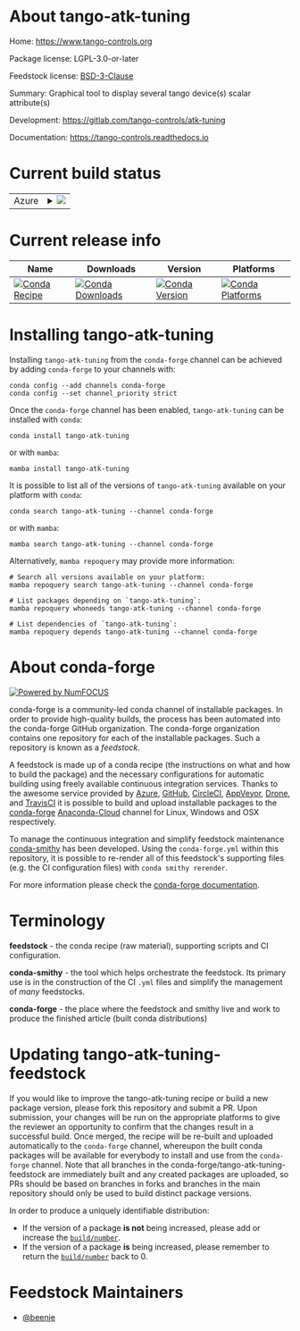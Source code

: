 About tango-atk-tuning
======================

Home: https://www.tango-controls.org

Package license: LGPL-3.0-or-later

Feedstock license: [BSD-3-Clause](https://github.com/conda-forge/tango-atk-tuning-feedstock/blob/main/LICENSE.txt)

Summary: Graphical tool to display several tango device(s) scalar attribute(s)

Development: https://gitlab.com/tango-controls/atk-tuning

Documentation: https://tango-controls.readthedocs.io

Current build status
====================


<table>
    
  <tr>
    <td>Azure</td>
    <td>
      <details>
        <summary>
          <a href="https://dev.azure.com/conda-forge/feedstock-builds/_build/latest?definitionId=17644&branchName=main">
            <img src="https://dev.azure.com/conda-forge/feedstock-builds/_apis/build/status/tango-atk-tuning-feedstock?branchName=main">
          </a>
        </summary>
        <table>
          <thead><tr><th>Variant</th><th>Status</th></tr></thead>
          <tbody><tr>
              <td>linux_64</td>
              <td>
                <a href="https://dev.azure.com/conda-forge/feedstock-builds/_build/latest?definitionId=17644&branchName=main">
                  <img src="https://dev.azure.com/conda-forge/feedstock-builds/_apis/build/status/tango-atk-tuning-feedstock?branchName=main&jobName=linux&configuration=linux_64_" alt="variant">
                </a>
              </td>
            </tr><tr>
              <td>osx_64</td>
              <td>
                <a href="https://dev.azure.com/conda-forge/feedstock-builds/_build/latest?definitionId=17644&branchName=main">
                  <img src="https://dev.azure.com/conda-forge/feedstock-builds/_apis/build/status/tango-atk-tuning-feedstock?branchName=main&jobName=osx&configuration=osx_64_" alt="variant">
                </a>
              </td>
            </tr><tr>
              <td>win_64</td>
              <td>
                <a href="https://dev.azure.com/conda-forge/feedstock-builds/_build/latest?definitionId=17644&branchName=main">
                  <img src="https://dev.azure.com/conda-forge/feedstock-builds/_apis/build/status/tango-atk-tuning-feedstock?branchName=main&jobName=win&configuration=win_64_" alt="variant">
                </a>
              </td>
            </tr>
          </tbody>
        </table>
      </details>
    </td>
  </tr>
</table>

Current release info
====================

| Name | Downloads | Version | Platforms |
| --- | --- | --- | --- |
| [![Conda Recipe](https://img.shields.io/badge/recipe-tango--atk--tuning-green.svg)](https://anaconda.org/conda-forge/tango-atk-tuning) | [![Conda Downloads](https://img.shields.io/conda/dn/conda-forge/tango-atk-tuning.svg)](https://anaconda.org/conda-forge/tango-atk-tuning) | [![Conda Version](https://img.shields.io/conda/vn/conda-forge/tango-atk-tuning.svg)](https://anaconda.org/conda-forge/tango-atk-tuning) | [![Conda Platforms](https://img.shields.io/conda/pn/conda-forge/tango-atk-tuning.svg)](https://anaconda.org/conda-forge/tango-atk-tuning) |

Installing tango-atk-tuning
===========================

Installing `tango-atk-tuning` from the `conda-forge` channel can be achieved by adding `conda-forge` to your channels with:

```
conda config --add channels conda-forge
conda config --set channel_priority strict
```

Once the `conda-forge` channel has been enabled, `tango-atk-tuning` can be installed with `conda`:

```
conda install tango-atk-tuning
```

or with `mamba`:

```
mamba install tango-atk-tuning
```

It is possible to list all of the versions of `tango-atk-tuning` available on your platform with `conda`:

```
conda search tango-atk-tuning --channel conda-forge
```

or with `mamba`:

```
mamba search tango-atk-tuning --channel conda-forge
```

Alternatively, `mamba repoquery` may provide more information:

```
# Search all versions available on your platform:
mamba repoquery search tango-atk-tuning --channel conda-forge

# List packages depending on `tango-atk-tuning`:
mamba repoquery whoneeds tango-atk-tuning --channel conda-forge

# List dependencies of `tango-atk-tuning`:
mamba repoquery depends tango-atk-tuning --channel conda-forge
```


About conda-forge
=================

[![Powered by
NumFOCUS](https://img.shields.io/badge/powered%20by-NumFOCUS-orange.svg?style=flat&colorA=E1523D&colorB=007D8A)](https://numfocus.org)

conda-forge is a community-led conda channel of installable packages.
In order to provide high-quality builds, the process has been automated into the
conda-forge GitHub organization. The conda-forge organization contains one repository
for each of the installable packages. Such a repository is known as a *feedstock*.

A feedstock is made up of a conda recipe (the instructions on what and how to build
the package) and the necessary configurations for automatic building using freely
available continuous integration services. Thanks to the awesome service provided by
[Azure](https://azure.microsoft.com/en-us/services/devops/), [GitHub](https://github.com/),
[CircleCI](https://circleci.com/), [AppVeyor](https://www.appveyor.com/),
[Drone](https://cloud.drone.io/welcome), and [TravisCI](https://travis-ci.com/)
it is possible to build and upload installable packages to the
[conda-forge](https://anaconda.org/conda-forge) [Anaconda-Cloud](https://anaconda.org/)
channel for Linux, Windows and OSX respectively.

To manage the continuous integration and simplify feedstock maintenance
[conda-smithy](https://github.com/conda-forge/conda-smithy) has been developed.
Using the ``conda-forge.yml`` within this repository, it is possible to re-render all of
this feedstock's supporting files (e.g. the CI configuration files) with ``conda smithy rerender``.

For more information please check the [conda-forge documentation](https://conda-forge.org/docs/).

Terminology
===========

**feedstock** - the conda recipe (raw material), supporting scripts and CI configuration.

**conda-smithy** - the tool which helps orchestrate the feedstock.
                   Its primary use is in the construction of the CI ``.yml`` files
                   and simplify the management of *many* feedstocks.

**conda-forge** - the place where the feedstock and smithy live and work to
                  produce the finished article (built conda distributions)


Updating tango-atk-tuning-feedstock
===================================

If you would like to improve the tango-atk-tuning recipe or build a new
package version, please fork this repository and submit a PR. Upon submission,
your changes will be run on the appropriate platforms to give the reviewer an
opportunity to confirm that the changes result in a successful build. Once
merged, the recipe will be re-built and uploaded automatically to the
`conda-forge` channel, whereupon the built conda packages will be available for
everybody to install and use from the `conda-forge` channel.
Note that all branches in the conda-forge/tango-atk-tuning-feedstock are
immediately built and any created packages are uploaded, so PRs should be based
on branches in forks and branches in the main repository should only be used to
build distinct package versions.

In order to produce a uniquely identifiable distribution:
 * If the version of a package **is not** being increased, please add or increase
   the [``build/number``](https://docs.conda.io/projects/conda-build/en/latest/resources/define-metadata.html#build-number-and-string).
 * If the version of a package **is** being increased, please remember to return
   the [``build/number``](https://docs.conda.io/projects/conda-build/en/latest/resources/define-metadata.html#build-number-and-string)
   back to 0.

Feedstock Maintainers
=====================

* [@beenje](https://github.com/beenje/)

